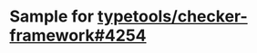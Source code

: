 # Sample for [typetools/checker-framework#4254](https://github.com/typetools/checker-framework/issues/4254)
